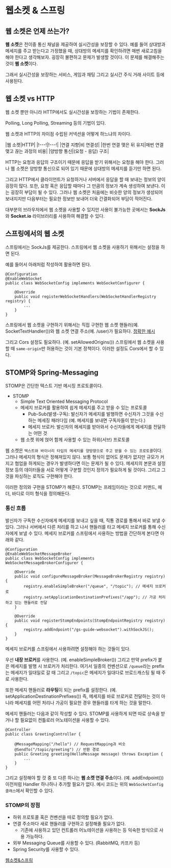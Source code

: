 # 웹소켓 & 스프링

## 웹 소켓은 언제 쓰는가?
<b>웹 소켓</b>은 전이중 통신 채널을 제공하여 실시간성을 보장할 수 있다. 예를 들어 상대방과 메세지를 주고 받는다고 가정했을 때, 상대방의 메세지를 확인하려면 매번 새로고침을 해야 한다고 생각해보자. 굉장히 불편하고 문제가 발생할 것이다. 이 문제를 해결해주는 것이 <b>웹 소켓</b>이다.   

그래서 실시간성을 보장하는 서비스, 게임과 채팅 그리고 실시간 주식 거래 사이트 등에 사용된다.   

## 웹 소켓 vs HTTP
웹 소켓 뿐만 아니라 HTTP에서도 실시간성을 보장하는 기법이 존재한다.   

Polling, Long Polling, Streaming 등의 기법이 있다.   

웹 소켓과 HTTP의 차이점 수립된 커넥션을 어떻게 하느냐의 차이다.   

|웹 소켓|HTTP|
|!---!|!---!|
|연결 지향|비 연결성|
|한번 연결 맺은 뒤 유지|매번 연결 맺고 끊는 과정의 비용|
|양방향 통신|(요청 - 응답) 구조|
   
HTTP는 요청과 응답의 구조이기 때문에 응답을 받기 위해서는 요청을 해야 한다. 그러나 웹 소켓은 양방향 통신으로 되어 있기 때문에 상대방의 메세지를 듣기만 하면 된다.   

그리고 HTTP에서 클라이언트가 요청하거나 서버에서 응답을 할 때 보내는 정보의 양이 굉장히 많다. 또한, 요청 혹은 응답할 때마다 그 만큼의 정보가 계속 생성하여 보낸다. 이는 굉장히 부담이 될 수 있다. 그러나 웹 소켓은 처음에는 비슷한 양의 정보가 생성되어 보내지지만 다음부터는 필요한 정보만 보내어 더욱 간결화되어 부담이 적어진다.   

대부분의 브라우저에서 웹 소켓을 사용할 수 있지만 사용이 불가능한 곳에서는 <b>SockJs</b>와 <b>Socket.io</b> 라이브러리를 사용하여 해결할 수 있다.   

## 스프링에서의 웹 소켓
스프링에서는 SockJs를 제공한다. 스프링에서 웹 소켓을 사용하기 위해서는 설정을 하면 된다.   

예를 들어서 아래처럼 작성하여 활용하면 된다.
```
@Configuration
@EnableWebSocket
public class WebSocketConfig implements WebSocketConfigurer {

    @Override
    public void registerWebSocketHandlers(WebSocketHandlerRegistry registry) {
        ...
    }
}
```

스프링에서 웹 소켓을 구현하기 위해서는 직접 구현한 웹 소켓 핸들러(예. SocketTextHandler())와 웹 소켓 연결 주소(예. /user)가 필요하다. [정확한 예시](https://youtu.be/rvss-_t6gzg?t=457)   

그리고 Cors 설정도 필요하다. (예. setAllowedOrigins()) 스프링에서 웹 소켓을 사용할 때 ```same-origin```만 허용하는 것이 기본 정책이다. 이러한 설정도 Cors에서 할 수 있다.   

## STOMP와 Spring-Messaging
STOMP은 간단한 텍스트 기반 메시징 프로토콜이다.   

* STOMP
    * Simple Text Oriented Messaging Protocol
    * 메세지 브로커를 활용하여 쉽게 메세지를 주고 받을 수 있는 프로토콜
        * Pub-Sub(발생-구독): 발신자가 메세지를 발행하면 수신자가 그것을 수신하는 메세징 패러다임 (예. 메세지를 보내면 구독자들이 받는다.)
        * 메세지 브로커: 발신자의 메세지를 받아와서 수신자들에게 메세지를 전달하는 어떤 것
    * 웹 소켓 위에 얹어 함께 사용할 수 있는 하위(서브) 프로토콜   

웹 소켓은 ```텍스트와 바이너리 타입의 메세지를 양방향으로 주고 받을 수 있는 프로토콜```이다. 그러나 메세지의 형식은 정해져있지 않다. 보통 형식이 없어도 문제가 없지만 규모가 커지고 협업을 하게되는 경우가 발생하다면 이는 문제가 될 수 있다. 메세지의 본문과 설정 정보 등의 데이터들을 서로 어떻게 구분할 것인지 정의가 필요하게 될 것이다. 그리고 그것을 파싱하는 로직도 구현해야 한다.   

이러한 정의와 구현을 STOMP가 해준다. STOMP는 프레임이라는 것으로 커맨드, 헤더, 바디로 이미 형식을 정의해둔다.   

### 통신 흐름
발신자가 구독한 수신자에게 메세지를 보내고 싶을 때, 직통 경로를 통해서 바로 보낼 수 있다. 그러나 서버에서 다른 처리를 하고 나서 핸들러를 타고 메세지 브로커를 통해 수신자에게 보낼 수 있다. 메세지 브로커를 스프링에서 사용하는 방법을 간단하게 본다면 아래와 같다.

```
@Configuration
@EnableWebSocketMessageBroker
public class WebSocketConfig implements WebSocketMessageBrokerConfigurer {

    @Override
    public void configureMessageBroker(MessageBrokerRegistry registry) {
        registry.enableSimpleBroker("/queue", "/topic"); // 메세지 브로커로
        registry.setApplicationDestinationPrefixes("/app"); // 가공 처리하고 있는 핸들러로 전달
    }

    @Override
    public void registerStompEndpoints(StompEndpointRegistry registry) {
        registry.addEndpoint("/gs-guide-websocket").withSockJS();
    }
}
```

메세지 브로커를 스프링에서 사용하려면 설정해야 하는 것들이 있다.   

우선 <b>내장 브로커</b>를 사용한다. (예. enableSimpleBroker()) 그리고 만약 prefix가 붙은 메세지를 발행 시 브로커가 처리한다. 여기서 일종의 컨벤션으로 ```/queue```라는 prefix는 메세지가 일대일로 갈 때 그리고 ```/topic```은 메세지가 일대다로 브로드캐스팅 될 때 주로 사용한다.   

또한 메세지 핸들러로 <b>라우팅</b>이 되는 prefix를 설정한다. (예. setApplicationDestinationPrefixes()) 즉, 메세지를 바로 브로커로 전달하는 것이 아니라 메세지를 어떤 처리나 가공이 필요한 경우 핸들러를 타게 하는 것을 말한다.   

메세지 핸들러는 다음과 같이 작성할 수 있다. STOMP를 사용하게 되면 따로 상속을 받거나 할 필요없이 컨틀로러 어노테이션을 사용할 수 있다.   
```
@Controller
public class GreetingController {

    @MessageMapping("/hello") // RequestMapping과 비슷
    @SendTo("/topic/greeting") // 반환 경로
    public Greeting greeting(HelloMessage message) throws Exception {
        ...
    }
}
```

그리고 설정해야 할 것 중 또 다른 하나는 <b>웹 소켓 연결 주소</b>이다. (예. addEndpoint()) 이전처럼 Handler 하나하나 추가할 필요가 없다. 예시 코드는 위의 ```WebSocketConfig 클래스```에서 확인할 수 있다.   

### STOMP의 장점
* 하위 프로토콜 혹은 컨벤션을 따로 정의할 필요가 없다.
* 연결 주소마다 새로 핸들러를 구현하고 설정해줄 필요가 없다.
    * 기존에 사용하고 있던 컨트롤러 어노테이션을 사용하는 등 익숙한 방식으로 사용 가능하다.
* 외부 Messaging Queue를 사용할 수 있다. (RabbitMQ, 카프카 등)
* Spring Security를 사용할 수 있다.   

[웹소켓&스프링](https://www.youtube.com/watch?v=rvss-_t6gzg)